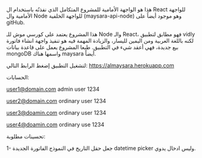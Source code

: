 هذا هو الواجهة الأمامية للمشروع المتكامل الذي نفذتُه باستخدام ال React للواجهة الأمامية وال Node للواجهة الخلفية (maysara-api-node) وهو موجود أيضاُ على gitHub. 

هذا المشروع يعتمد على كورسي موش للـ Node والـ React، فهو مطابق لتطبيق vidly لكنه باللغة العربية ومن اليمين لليسار، والزيادة المهمة فيه هو تنفيذ واجهة انشاء فاتورة بيع جديدة، فهي أعقد شيء في التطبيق. طبعا المشروع يعمل على قاعدة بيانات mongoDB واسمها هناك maysara أيضاً.

لتشغيل التطبيق إضغط الرابط التالي: 
https://almaysara.herokuapp.com


الحسابات: 

user1@domain.com    admin user
1234

user2@domain.com    ordinary user
1234

user3@doamin.com     ordinary user
1234

user4@doamin.com     ordinary use
1234

تحسينات مطلوبة:

1- جعل حقل التاريخ في النموذج الفاتورة الجديدة datetime picker وليس ادخال يدوي.
